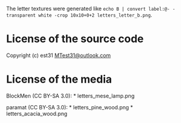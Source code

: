 The letter textures were generated like `echo B | convert label:@- -transparent white -crop 10x10+0+2 letters_letter_b.png`.

# License of the source code

Copyright (c) est31 <MTest31@outlook.com>

# License of the media

BlockMen (CC BY-SA 3.0):
	* letters_mese_lamp.png

paramat (CC BY-SA 3.0):
	* letters_pine_wood.png
	* letters_acacia_wood.png
